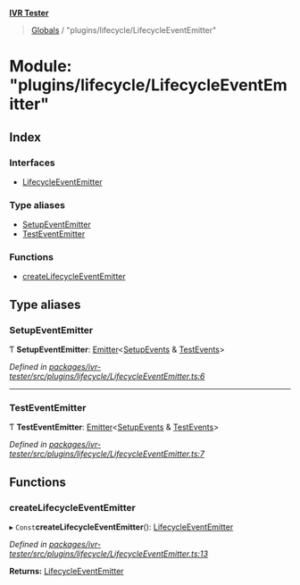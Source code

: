 **[IVR Tester](../README.md)**

> [Globals](../README.md) / "plugins/lifecycle/LifecycleEventEmitter"

# Module: "plugins/lifecycle/LifecycleEventEmitter"

## Index

### Interfaces

* [LifecycleEventEmitter](../interfaces/_plugins_lifecycle_lifecycleeventemitter_.lifecycleeventemitter.md)

### Type aliases

* [SetupEventEmitter](_plugins_lifecycle_lifecycleeventemitter_.md#setupeventemitter)
* [TestEventEmitter](_plugins_lifecycle_lifecycleeventemitter_.md#testeventemitter)

### Functions

* [createLifecycleEventEmitter](_plugins_lifecycle_lifecycleeventemitter_.md#createlifecycleeventemitter)

## Type aliases

### SetupEventEmitter

Ƭ  **SetupEventEmitter**: [Emitter](../interfaces/_plugins_emitter_.emitter.md)\<[SetupEvents](_plugins_lifecycle_setupevents_.md#setupevents) & [TestEvents](_plugins_lifecycle_testevents_.md#testevents)>

*Defined in [packages/ivr-tester/src/plugins/lifecycle/LifecycleEventEmitter.ts:6](https://github.com/SketchingDev/ivr-tester/blob/1691bd9/packages/ivr-tester/src/plugins/lifecycle/LifecycleEventEmitter.ts#L6)*

___

### TestEventEmitter

Ƭ  **TestEventEmitter**: [Emitter](../interfaces/_plugins_emitter_.emitter.md)\<[SetupEvents](_plugins_lifecycle_setupevents_.md#setupevents) & [TestEvents](_plugins_lifecycle_testevents_.md#testevents)>

*Defined in [packages/ivr-tester/src/plugins/lifecycle/LifecycleEventEmitter.ts:7](https://github.com/SketchingDev/ivr-tester/blob/1691bd9/packages/ivr-tester/src/plugins/lifecycle/LifecycleEventEmitter.ts#L7)*

## Functions

### createLifecycleEventEmitter

▸ `Const`**createLifecycleEventEmitter**(): [LifecycleEventEmitter](../interfaces/_plugins_lifecycle_lifecycleeventemitter_.lifecycleeventemitter.md)

*Defined in [packages/ivr-tester/src/plugins/lifecycle/LifecycleEventEmitter.ts:13](https://github.com/SketchingDev/ivr-tester/blob/1691bd9/packages/ivr-tester/src/plugins/lifecycle/LifecycleEventEmitter.ts#L13)*

**Returns:** [LifecycleEventEmitter](../interfaces/_plugins_lifecycle_lifecycleeventemitter_.lifecycleeventemitter.md)
